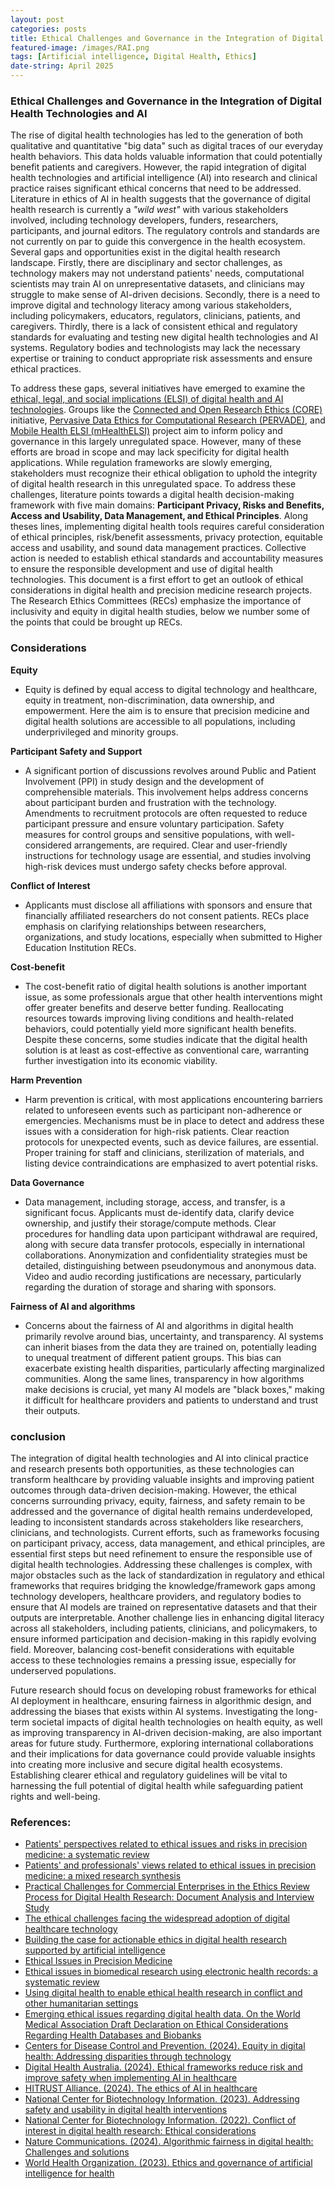 ```yaml
---
layout: post
categories: posts
title: Ethical Challenges and Governance in the Integration of Digital Health Technologies and AI
featured-image: /images/RAI.png
tags: [Artificial intelligence, Digital Health, Ethics]
date-string: April 2025
---
```


### Ethical Challenges and Governance in the Integration of Digital Health Technologies and AI

The rise of digital health technologies has led to the generation of both qualitative and quantitative "big data" such as digital traces of our everyday health behaviors. This data holds valuable information that could potentially benefit patients and caregivers. However, the rapid integration of digital health technologies and artificial intelligence (AI) into research and clinical practice raises significant ethical concerns that need to be addressed. Literature in ethics of AI in health suggests that the governance of digital health research is currently a _"wild west"_ with various stakeholders involved, including technology developers, funders, researchers, participants, and journal editors. The regulatory controls and standards are not currently on par to guide this convergence in the health ecosystem. Several gaps and opportunities exist in the digital health research landscape. Firstly, there are disciplinary and sector challenges, as technology makers may not understand patients' needs, computational scientists may train AI on unrepresentative datasets, and clinicians may struggle to make sense of AI-driven decisions. Secondly, there is a need to improve digital and technology literacy among various stakeholders, including policymakers, educators, regulators, clinicians, patients, and caregivers. Thirdly, there is a lack of consistent ethical and regulatory standards for evaluating and testing new digital health technologies and AI systems. Regulatory bodies and technologists may lack the necessary expertise or training to conduct appropriate risk assessments and ensure ethical practices. 

To address these gaps, several initiatives have emerged to examine the [ethical, legal, and social implications (ELSI) of digital health and AI technologies](https://journals.plos.org/digitalhealth/article?id=10.1371/journal.pdig.0000607). Groups like the [Connected and Open Research Ethics (CORE)](https://www.ncbi.nlm.nih.gov/pmc/articles/PMC5322198/) initiative, [Pervasive Data Ethics for Computational Research (PERVADE)](https://pervade.umd.edu/), and [Mobile Health ELSI (mHealthELSI)](https://elsihub.org/grant-abstract/addressing-elsi-issues-unregulated-health-research-using-mobile-devices) project aim to inform policy and governance in this largely unregulated space. However, many of these efforts are broad in scope and may lack specificity for digital health applications. While regulation frameworks are slowly emerging, stakeholders must recognize their ethical obligation to uphold the integrity of digital health research in this unregulated space. To address these challenges, literature points towards a digital health decision-making framework with five main domains: **Participant Privacy, Risks and Benefits, Access and Usability, Data Management, and Ethical Principles**. Along theses lines, implementing digital health tools requires careful consideration of ethical principles, risk/benefit assessments, privacy protection, equitable access and usability, and sound data management practices. Collective action is needed to establish ethical standards and accountability measures to ensure the responsible development and use of digital health technologies. This document is a first effort to get an outlook of ethical considerations in digital health and precision medicine research projects. The Research Ethics Committees (RECs) emphasize the importance of inclusivity and equity in digital health studies, below we number some of the points that could be brought up RECs.

### Considerations

**Equity** 

- Equity is defined by equal access to digital technology and healthcare, equity in treatment, non-discrimination, data ownership, and empowerment. Here the aim is to ensure that precision medicine and digital health solutions are accessible to all populations, including underprivileged and minority groups.

**Participant Safety and Support**

- A significant portion of discussions revolves around Public and Patient Involvement (PPI) in study design and the development of comprehensible materials. This involvement helps address concerns about participant burden and frustration with the technology. Amendments to recruitment protocols are often requested to reduce participant pressure and ensure voluntary participation. Safety measures for control groups and sensitive populations, with well-considered arrangements, are required. Clear and user-friendly instructions for technology usage are essential, and studies involving high-risk devices must undergo safety checks before approval.

**Conflict of Interest**

- Applicants must disclose all affiliations with sponsors and ensure that financially affiliated researchers do not consent patients. RECs place emphasis on clarifying relationships between researchers, organizations, and study locations, especially when submitted to Higher Education Institution RECs.

**Cost-benefit**

- The cost-benefit ratio of digital health solutions is another important issue, as some professionals argue that other health interventions might offer greater benefits and deserve better funding. Reallocating resources towards improving living conditions and health-related behaviors, could potentially yield more significant health benefits. Despite these concerns, some studies indicate that the digital health solution is at least as cost-effective as conventional care, warranting further investigation into its economic viability.

**Harm Prevention**

- Harm prevention is critical, with most applications encountering barriers related to unforeseen events such as participant non-adherence or emergencies. Mechanisms must be in place to detect and address these issues with a consideration for high-risk patients. Clear reaction protocols for unexpected events, such as device failures, are essential. Proper training for staff and clinicians, sterilization of materials, and listing device contraindications are emphasized to avert potential risks.

**Data Governance**

- Data management, including storage, access, and transfer, is a significant focus. Applicants must de-identify data, clarify device ownership, and justify their storage/compute methods. Clear procedures for handling data upon participant withdrawal are required, along with secure data transfer protocols, especially in international collaborations. Anonymization and confidentiality strategies must be detailed, distinguishing between pseudonymous and anonymous data. Video and audio recording justifications are necessary, particularly regarding the duration of storage and sharing with sponsors.

**Fairness of AI and algorithms**

- Concerns about the fairness of AI and algorithms in digital health primarily revolve around bias, uncertainty, and transparency. AI systems can inherit biases from the data they are trained on, potentially leading to unequal treatment of different patient groups. This bias can exacerbate existing health disparities, particularly affecting marginalized communities. Along the same lines, transparency in how algorithms make decisions is crucial, yet many AI models are "black boxes," making it difficult for healthcare providers and patients to understand and trust their outputs. 

### conclusion

The integration of digital health technologies and AI into clinical practice and research presents both opportunities, as these technologies can transform healthcare by providing valuable insights and improving patient outcomes through data-driven decision-making. However, the ethical concerns surrounding privacy, equity, fairness, and safety remain to be addressed and the governance of digital health remains underdeveloped, leading to inconsistent standards across stakeholders like researchers, clinicians, and technologists. Current efforts, such as frameworks focusing on participant privacy, access, data management, and ethical principles, are essential first steps but need refinement to ensure the responsible use of digital health technologies. Addressing these challenges is complex, with major obstacles such as the lack of standardization in regulatory and ethical frameworks that requires bridging the knowledge/framework gaps among technology developers, healthcare providers, and regulatory bodies to ensure that AI models are trained on representative datasets and that their outputs are interpretable. Another challenge lies in enhancing digital literacy across all stakeholders, including patients, clinicians, and policymakers, to ensure informed participation and decision-making in this rapidly evolving field. Moreover, balancing cost-benefit considerations with equitable access to these technologies remains a pressing issue, especially for underserved populations.

Future research should focus on developing robust frameworks for ethical AI deployment in healthcare, ensuring fairness in algorithmic design, and addressing the biases that exists within AI systems. Investigating the long-term societal impacts of digital health technologies on health equity, as well as improving transparency in AI-driven decision-making, are also important areas for future study. Furthermore, exploring international collaborations and their implications for data governance could provide valuable insights into creating more inclusive and secure digital health ecosystems. Establishing clearer ethical and regulatory guidelines will be vital to harnessing the full potential of digital health while safeguarding patient rights and well-being.

### References:

- [Patients' perspectives related to ethical issues and risks in precision medicine: a systematic review](https://www.ncbi.nlm.nih.gov/pmc/articles/PMC10310545/)
- [Patients' and professionals' views related to ethical issues in precision medicine: a mixed research synthesis](https://bmcmedethics.biomedcentral.com/articles/10.1186/s12910-021-00682-8)
- [Practical Challenges for Commercial Enterprises in the Ethics Review Process for Digital Health Research: Document Analysis and Interview Study](https://www.medrxiv.org/content/10.1101/2024.01.28.24301885v1.full)
- [The ethical challenges facing the widespread adoption of digital healthcare technology](https://www.ncbi.nlm.nih.gov/pmc/articles/PMC7612237)
- [Building the case for actionable ethics in digital health research supported by artificial intelligence](https://www.ncbi.nlm.nih.gov/pmc/articles/PMC6636063/)
- [Ethical Issues in Precision Medicine](https://bioethics.pitt.edu/sites/default/files/MesserSlides/2020/LSParker%20-%20Ethical%20Issues%20in%20Precision%20Medicine%20-%202020.pdf)
- [Ethical issues in biomedical research using electronic health records: a systematic review](https://www.ncbi.nlm.nih.gov/pmc/articles/PMC8214390)
- [Using digital health to enable ethical health research in conflict and other humanitarian settings](https://conflictandhealth.biomedcentral.com/articles/10.1186/s13031-018-0163-z)
- [Emerging ethical issues regarding digital health data. On the World Medical Association Draft Declaration on Ethical Considerations Regarding Health Databases and Biobanks](https://www.ncbi.nlm.nih.gov/pmc/articles/PMC4856186)
- [Centers for Disease Control and Prevention. (2024). Equity in digital health: Addressing disparities through technology](https://www.cdc.gov/pcd/issues/2024/24_0245.htm)  
- [Digital Health Australia. (2024). Ethical frameworks reduce risk and improve safety when implementing AI in healthcare](https://digitalhealth.org.au/blog/ethical-frameworks-reduce-risk-and-improve-safety-when-implementing-ai-in-healthcare/)  
- [HITRUST Alliance. (2024). The ethics of AI in healthcare](https://hitrustalliance.net/blog/the-ethics-of-ai-in-healthcare)  
- [National Center for Biotechnology Information. (2023). Addressing safety and usability in digital health interventions](https://pmc.ncbi.nlm.nih.gov/articles/PMC8826344/)  
- [National Center for Biotechnology Information. (2022). Conflict of interest in digital health research: Ethical considerations](https://pmc.ncbi.nlm.nih.gov/articles/PMC7138421/)  
- [Nature Communications. (2024). Algorithmic fairness in digital health: Challenges and solutions](https://www.nature.com/articles/s41599-024-02894-w)  
- [World Health Organization. (2023). Ethics and governance of artificial intelligence for health](https://www.who.int/publications/i/item/9789240029200)  
